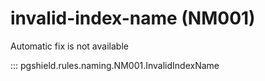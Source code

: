 # invalid-index-name (NM001)

Automatic fix is not available

::: pgshield.rules.naming.NM001.InvalidIndexName

